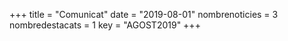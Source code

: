 +++
title           = "Comunicat"
date	 	  	= "2019-08-01"
nombrenoticies  = 3
nombredestacats = 1
key 		  	= "AGOST2019"
+++
